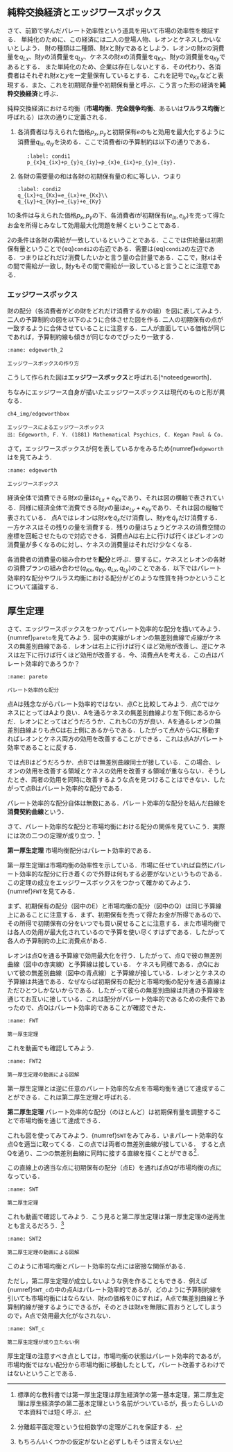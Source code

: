 
 ## 純粋交換経済とエッジワースボックス

 さて、前節で学んだパレート効率性という道具を用いて市場の効率性を検証する．
    単純化のために、この経済には二人の登場人物、レオンとケネスしかいないとしよう． 
    財の種類は二種類、財$x$と財$y$であるとしよう．レオンの財$x$の消費量を$q_{Lx}$、財$y$の消費量を$q_{Ly}$、ケネスの財$x$の消費量を$q_{Kx}$、財$y$の消費量を$q_{Ky}$であるとする．
    また単純化のため、企業は存在しないとする．その代わり、各消費者はそれぞれ財$x$と$y$を一定量保有しているとする．これを記号で$e_{Kx}$などと表現する．また、これを初期賦存量や初期保有量と呼ぶ．こう言った形の経済を**純粋交換経済**と呼ぶ．
 
 純粋交換経済における均衡（**市場均衡**、**完全競争均衡**、あるいは**ワルラス均衡**と呼ばれる）は次の通りに定義される．
 
 1. 各消費者は与えられた価格$p_{x}, p_{y}$と初期保有$e$のもと効用を最大化するように消費量$q_{ix},q_{iy}$を決める．ここで消費者$i$の予算制約は以下の通りである．
      ```{math}
         :label: condi1
         p_{x}q_{ix}+p_{y}q_{iy}=p_{x}e_{ix}+p_{y}e_{iy}.
      ```  
1. 各財の需要量の和は各財の初期保有量の和に等しい．つまり
      ```{math}
      :label: condi2
      q_{Lx}+q_{Kx}=e_{Lx}+e_{Kx}\\
      q_{Ly}+q_{Ky}=e_{Ly}+e_{Ky}
      ```  
         

1の条件は与えられた価格$p_x,p_y$の下、各消費者$i$が初期保有$(e_{ix},e_{iy})$を売って得たお金を所得とみなして効用最大化問題を解くということである．
 

2の条件は各財の需給が一致しているということである．ここでは供給量は初期保有量ということで{eq}`condi2`の右辺である．需要は{eq}`condi2`の左辺である．つまりはどれだけ消費したいかと言う量の合計量である．ここで，財$x$はその間で需給が一致し, 財$y$もその間で需給が一致していると言うことに注意である．
 
  
 
 ### エッジワースボックス
  財の配分（各消費者がどの財をどれだけ消費するかの組）を図に表してみよう．二人の予算制約の図を以下のように合体させた図を作る. 二人の初期保有の点が一致するように合体させていることに注意する．二人が直面している価格が同じであれば，予算制約線も傾きが同じなのでぴったり一致する．

```{figure} ch4_img/GE_edgeworth_anime.gif
:name: edgeworth_2

エッジワースボックスの作り方
```
こうして作られた図は**エッジワースボックス**と呼ばれる[^noteedgeworth]．

ちなみにエッジワース自身が描いたエッジワースボックスは現代のものと形が異なる．
```{figure}
ch4_img/edgeworthbox

エッジワースによるエッジワースボックス
出: Edgeworth, F. Y. (1881) Mathematical Psychics, C. Kegan Paul & Co.
```
  
さて，エッジワースボックスが何を表しているかをみるため{numref}`edgeworth`はを見てみよう．
```{figure} ch4_img/edgeworth.svg
:name: edgeworth

エッジワースボックス
```

経済全体で消費できる財$x$の量は$e_{Lx}+e_{Kx}$であり、それは図の横軸で表されている．同様に経済全体で消費できる財$y$の量は$e_{Ly}+e_{Ky}$であり、それは図の縦軸で表されている．
点Aではレオンは財$x$を$\tilde q_{x}$だけ消費し、財$y$を$\tilde q_{y}$だけ消費する．一方ケネスはその残りの量を消費する．残りの量はちょうどケネスの消費空間の座標を回転させたもので対応できる．消費点Aは右上に行けば行くほどレオンの消費量が多くなるのに対し、ケネスの消費量はそれだけ少なくなる．

各消費者の消費量の組み合わせを**配分**と呼ぶ．要するに，ケネスとレオンの各財の消費プランの組み合わせ$(q_{Kx}, q_{Ky},q_{Lx}, q_{Ly})$のことである．以下ではパレート効率的な配分やワルラス均衡における配分がどのような性質を持つかということについて議論する．

 
 ## 厚生定理
 さて、エッジワースボックスをつかってパレート効率的な配分を描いてみよう．{numref}`pareto`を見てみよう．図中の実線がレオンの無差別曲線で点線がケネスの無差別曲線である．レオンは右上に行けば行くほど効用が改善し、逆にケネスは左下に行けば行くほど効用が改善する．今、消費点Aを考える．この点はパレート効率的であろうか？
```{figure} ch4_img/pareto.svg
:name: pareto

パレート効率的な配分
```

点Aは残念ながらパレート効率的ではない．点Cと比較してみよう．点CではケネスにとってはAより良い．Aを通るケネスの無差別曲線より左下側にあるからだ．レオンにとってはどうだろうか．これもCの方が良い．Aを通るレオンの無差別曲線よりも点Cは右上側にあるからである．したがって点AからCに移動すればレオンとケネス両方の効用を改善することができる．これは点Aがパレート効率であることに反する．

では点Bはどうだろうか．点Bでは無差別曲線同士が接している．この場合、レオンの効用を改善する領域とケネスの効用を改善する領域が重ならない．そうしたとき、両者の効用を同時に改善するような点を見つけることはできない．したがって点Bはパレート効率的な配分である．

パレート効率的な配分自体は無数にある．パレート効率的な配分を結んだ曲線を**消費契約曲線**という．

さて、パレート効率的な配分と市場均衡における配分の関係を見ていこう．実際には次の二つの定理が成り立つ．[^note]

[^note]: 標準的な教科書では第一厚生定理は厚生経済学の第一基本定理，第二厚生定理は厚生経済学の第二基本定理という名前がついているが，長ったらしいので本資料では短く呼ぶ．
 
 

**第一厚生定理** 市場均衡配分はパレート効率的である． 
 
 第一厚生定理は市場均衡の効率性を示している．市場に任せていれば自然にパレート効率的な配分に行き着くので外野は何もする必要がないというものである．この定理の成立をエッジワースボックスをつかって確かめてみよう．{numref}`FWT`を見てみる．
 
 まず、初期保有の配分（図中のE）と市場均衡の配分（図中のQ）は同じ予算線上にあることに注意する．まず、初期保有を売って得たお金が所得であるので、その所得で初期保有の分をいつでも買い戻せることに注意する．また市場均衡では各人の効用が最大化されているので予算を使い尽くすはずである．したがって各人の予算制約の上に消費点がある．
 
 レオンは点Qを通る予算線で効用最大化を行う．したがって、点Qで彼の無差別曲線（図中の赤実線）と予算線は接している．
 ケネスも同様である．点Qにおいて彼の無差別曲線（図中の青点線）と予算線が接している．レオンとケネスの予算線は共通である．なぜならば初期保有の配分と市場均衡の配分を通る直線はただひとつしかないからである．したがって彼らの無差別曲線は共通の予算線を通じてお互いに接している．これは配分がパレート効率的であるための条件であったので、点Qはパレート効率的であることが確認できた．

 
```{figure} ch4_img/FWT.svg
:name: FWT

第一厚生定理
```
これを動画でも確認してみよう.

```{figure} ch4_img/GE_FWT.gif
:name: FWT2

第一厚生定理の動画による図解
```
 


第一厚生定理とは逆に任意のパレート効率的な点を市場均衡を通じて達成することができる．これは第二厚生定理と呼ばれる．

**第二厚生定理** パレート効率的な配分（のほとんど）は初期保有量を調整することで市場均衡を通じて達成できる．

これも図を使ってみてみよう．{numref}`SWT`をみてみる．いまパレート効率的な点Qを適当に取ってくる．この点では両者の無差別曲線が接している．
すると点Qを通り、二つの無差別曲線に同時に接する直線を描くことができる[^note3]．

[^note3]: 分離超平面定理という位相数学の定理がこれを保証する．

この直線上の適当な点に初期保有の配分（点E）を通れば点Qが市場均衡の点になっている．
```{figure} ch4_img/SWT.svg
:name: SWT

第二厚生定理
```

これも動画で確認してみよう．こう見ると第二厚生定理は第一厚生定理の逆再生とも言えるだろう．[^note4]

[^note4]: もちろんいくつかの仮定がないと必ずしもそうは言えない

```{figure} ch4_img/GE_SWT.gif
:name: SWT2

第二厚生定理の動画による図解
```


このように市場均衡とパレート効率的な点には密接な関係がある．


ただし，第二厚生定理が成立しないような例を作ることもできる．例えば{numref}`SWT_c`の中の点Aはパレート効率的であるが，どのように予算制約線を引いても市場均衡にはならない．財$x$の価格を0にすれば，A点で無差別曲線と予算制約線が接するようにできるが，そのときは財$x$を無限に買おうとしてしまうので，A点で効用最大化がなされない．

```{figure} ch4_img/SWT_c.svg
:name: SWT_c

第二厚生定理が成り立たない例
```

厚生定理の注意すべき点としては，市場均衡の状態はパレート効率的であるが，市場均衡ではない配分から市場均衡に移動したとして，パレート改善するわけではないということである．